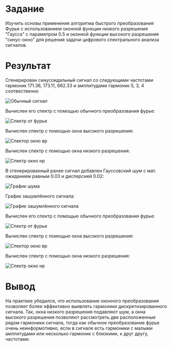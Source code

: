 # Задание

Изучить основы применения алгоритма быстрого преобразования Фурье с использованием оконной функции низкого разрешения "Гаусса" с параметром 0.5 и оконной функции высокого разрешения "синус-окно" для решения задачи цифрового спектрального анализа сигналов.

# Результат

Сгенерирован синусоидальный сигнал со следующими частотами гармоник 171.36, 173.11, 662.33 и амплитудами гармоник 5, 3, 4 соотвественно

![Обычный сигнал](<График обычного дискретизированного сигнала.png>)

Вычислен его спектр с помощью обычного преобразования фурье:

![Спектр от фурье](<Спектры обычного сигнала.png>)

Вычислен спектр с помощью окна высокого разрешения:

![Спектор окно вр](<Спектры обычного с применением оконной функции высокого разрешения.png>)

Вычислен спектр с помощью окна низкого разрешения:

![Спектр окно нр](<Спектры обычного с применением оконной функции низкого разрешения.png>)

В сгенерированный ранее сигнал добавлен Гауссовский шум с мат. ожиданием равным 0.03 и дисперсией 0.02:

![График шума](<График шума.png>)

График зашумлённого сигнала:

![График зашумлённого сигнала](<График зашумлённого дискретизированного сигнала.png>)

Вычислен его спектр с помощью обычного преобразования фурье:

![Спектр от фурье](<Спектры зашумлённого сигнала.png>)

Вычислен спектр с помощью окна высокого разрешения:

![Спектор окно вр](<Спектры зашумлённого с применением оконной функции высокого разрешения.png>)

Вычислен спектр с помощью окна низкого разрешения:

![Спектр окно нр](<Спектры зашумлённого с применением оконной функции низкого разрешения.png>)

# Вывод

На практике убедился, что использование оконного преобразования позволяет более эффективно выявлять гармоники дискретизированного сигнала. Так, окна низкого разрешения подавляют шум, а окна высокого разрешения позволяют рассмотреть две расположенные рядом гармоники сигнала, тогда как обычное преобразование фурье очень неинформотивно, если в сигнале есть гармоники с малыми амплитудами или несколько гармоник с близкими, к друг другу, частотами.
